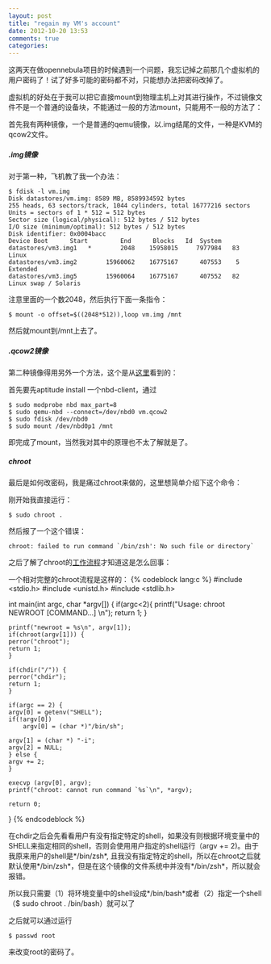 ```yaml
---
layout: post
title: "regain my VM's account"
date: 2012-10-20 13:53
comments: true
categories: 
---
```


这两天在做opennebula项目的时候遇到一个问题，我忘记掉之前那几个虚拟机的用户密码了！试了好多可能的密码都不对，只能想办法把密码改掉了。

虚拟机的好处在于我可以把它直接mount到物理主机上对其进行操作，不过镜像文件不是一个普通的设备块，不能通过一般的方法mount，只能用不一般的方法了：

首先我有两种镜像，一个是普通的qemu镜像，以.img结尾的文件，一种是KVM的qcow2文件。

##### .img镜像

对于第一种，飞机教了我一个办法：

    $ fdisk -l vm.img
    Disk datastores/vm.img: 8589 MB, 8589934592 bytes
    255 heads, 63 sectors/track, 1044 cylinders, total 16777216 sectors
    Units = sectors of 1 * 512 = 512 bytes
    Sector size (logical/physical): 512 bytes / 512 bytes
    I/O size (minimum/optimal): 512 bytes / 512 bytes
    Disk identifier: 0x0004bacc
    Device Boot      Start         End      Blocks   Id  System
    datastores/vm3.img1   *        2048    15958015     7977984   83  Linux
    datastores/vm3.img2        15960062    16775167      407553    5  Extended
    datastores/vm3.img5        15960064    16775167      407552   82  Linux swap / Solaris

注意里面的一个数2048，然后执行下面一条指令：

    $ mount -o offset=$((2048*512)),loop vm.img /mnt

然后就mount到/mnt上去了。

##### .qcow2镜像

第二种镜像得用另外一个方法，这个是从[这里](http://blog.loftninjas.org/2008/10/27/mounting-kvm-qcow2-qemu-disk-images/ "")看到的：

首先要先aptitude install 一个nbd-client，通过

    $ sudo modprobe nbd max_part=8
    $ sudo qemu-nbd --connect=/dev/nbd0 vm.qcow2
    $ sudo fdisk /dev/nbd0
    $ sudo mount /dev/nbd0p1 /mnt

即完成了mount，当然我对其中的原理也不太了解就是了。

##### chroot

最后是如何改密码，我是痛过chroot来做的，这里想简单介绍下这个命令：

刚开始我直接运行：

    $ sudo chroot .

然后报了一个这个错误：

    chroot: failed to run command `/bin/zsh': No such file or directory`

之后了解了chroot的[工作流程](http://www.ibm.com/developerworks/cn/linux/l-cn-chroot/ "")才知道这是怎么回事：

一个相对完整的chroot流程是这样的：
{% codeblock lang:c %}
#include <stdio.h>
#include <unistd.h>
#include <stdlib.h>

int main(int argc, char *argv[])
{
    if(argc<2){
	printf("Usage: chroot NEWROOT [COMMAND...] \n");
	return 1;
    }

    printf("newroot = %s\n", argv[1]);
    if(chroot(argv[1])) {
	perror("chroot");
	return 1;
    }

    if(chdir("/")) {
	perror("chdir");
	return 1;
    }

    if(argc == 2) {
	argv[0] = getenv("SHELL");
	if(!argv[0])
	    argv[0] = (char *)"/bin/sh";

	argv[1] = (char *) "-i";
	argv[2] = NULL;
    } else {
	argv += 2;
    }

    execvp (argv[0], argv);
    printf("chroot: cannot run command `%s`\n", *argv);

    return 0;
}
{% endcodeblock %}

在chdir之后会先看看用户有没有指定特定的shell，如果没有则根据环境变量中的SHELL来指定相同的shell，否则会使用用户指定的shell运行（argv += 2)。由于我原来用户的shell是*/bin/zsh*, 且我没有指定特定的shell，所以在chroot之后就默认使用*/bin/zsh*，但是在这个镜像的文件系统中并没有*/bin/zsh*，所以就会报错。

所以我只需要（1）将环境变量中的shell设成*/bin/bash*或者（2）指定一个shell（$ sudo chroot . /bin/bash）就可以了

之后就可以通过运行

    $ passwd root

来改变root的密码了。

